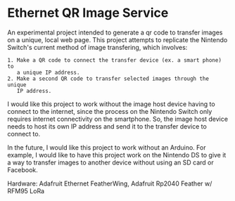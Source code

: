 # Ethernet QR Image Service
An experimental project intended to generate a qr code to transfer images on
a unique, local web page. This project attempts to replicate the Nintendo
Switch's current method of image transfering, which involves:

    1. Make a QR code to connect the transfer device (ex. a smart phone) to
       a unique IP address. 
    2. Make a second QR code to transfer selected images through the unique
       IP address.

I would like this project to work without the image host device having to 
connect to the internet, since the process on the Nintendo Switch only requires 
internet connectivity on the smartphone. So, the image host device needs to host
its own IP address and send it to the transfer device to connect to. 

In the future, I would like this project to work without an Arduino. For example, 
I would like to have this project work on the Nintendo DS to give it a way to 
transfer images to another device without using an SD card or Facebook. 

Hardware: Adafruit Ethernet FeatherWing, Adafruit Rp2040 Feather w/ RFM95 LoRa